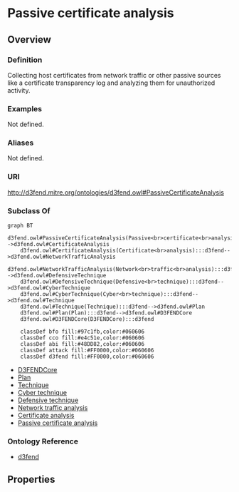 # Passive certificate analysis

## Overview

### Definition
Collecting host certificates from network traffic or other passive sources like a certificate transparency log and analyzing them for unauthorized activity.

### Examples
Not defined.

### Aliases
Not defined.

### URI
http://d3fend.mitre.org/ontologies/d3fend.owl#PassiveCertificateAnalysis

### Subclass Of
```mermaid
graph BT
    d3fend.owl#PassiveCertificateAnalysis(Passive<br>certificate<br>analysis):::d3fend-->d3fend.owl#CertificateAnalysis
    d3fend.owl#CertificateAnalysis(Certificate<br>analysis):::d3fend-->d3fend.owl#NetworkTrafficAnalysis
    d3fend.owl#NetworkTrafficAnalysis(Network<br>traffic<br>analysis):::d3fend-->d3fend.owl#DefensiveTechnique
    d3fend.owl#DefensiveTechnique(Defensive<br>technique):::d3fend-->d3fend.owl#CyberTechnique
    d3fend.owl#CyberTechnique(Cyber<br>technique):::d3fend-->d3fend.owl#Technique
    d3fend.owl#Technique(Technique):::d3fend-->d3fend.owl#Plan
    d3fend.owl#Plan(Plan):::d3fend-->d3fend.owl#D3FENDCore
    d3fend.owl#D3FENDCore(D3FENDCore):::d3fend
    
    classDef bfo fill:#97c1fb,color:#060606
    classDef cco fill:#e4c51e,color:#060606
    classDef abi fill:#48DD82,color:#060606
    classDef attack fill:#FF0000,color:#060606
    classDef d3fend fill:#FF0000,color:#060606
```

- [D3FENDCore](/docs/ontology/reference/model/D3FENDCore/D3FENDCore.md)
- [Plan](/docs/ontology/reference/model/D3FENDCore/Plan/Plan.md)
- [Technique](/docs/ontology/reference/model/D3FENDCore/Plan/Technique/Technique.md)
- [Cyber technique](/docs/ontology/reference/model/D3FENDCore/Plan/Technique/Cyber%20technique/Cyber%20technique.md)
- [Defensive technique](/docs/ontology/reference/model/D3FENDCore/Plan/Technique/Cyber%20technique/Defensive%20technique/Defensive%20technique.md)
- [Network traffic analysis](/docs/ontology/reference/model/D3FENDCore/Plan/Technique/Cyber%20technique/Defensive%20technique/Network%20traffic%20analysis/Network%20traffic%20analysis.md)
- [Certificate analysis](/docs/ontology/reference/model/D3FENDCore/Plan/Technique/Cyber%20technique/Defensive%20technique/Network%20traffic%20analysis/Certificate%20analysis/Certificate%20analysis.md)
- [Passive certificate analysis](/docs/ontology/reference/model/D3FENDCore/Plan/Technique/Cyber%20technique/Defensive%20technique/Network%20traffic%20analysis/Certificate%20analysis/Passive%20certificate%20analysis/Passive%20certificate%20analysis.md)


### Ontology Reference
- [d3fend](http://d3fend.mitre.org/ontologies/d3fend.owl#)

## Properties
